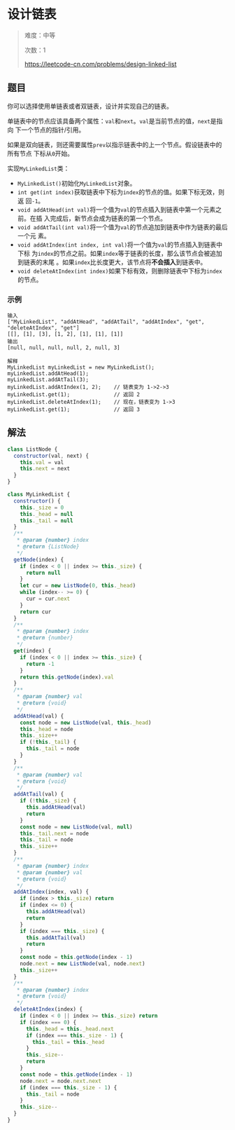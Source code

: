 # 设计链表

> 难度：中等
>
> 次数：1
>
> https://leetcode-cn.com/problems/design-linked-list

## 题目

你可以选择使用单链表或者双链表，设计并实现自己的链表。

单链表中的节点应该具备两个属性：`val`和`next`。`val`是当前节点的值，`next`是指向
下一个节点的指针/引用。

如果是双向链表，则还需要属性`prev`以指示链表中的上一个节点。假设链表中的所有节点
下标从`0`开始。

实现`MyLinkedList`类：

- `MyLinkedList()`初始化`MyLinkedList`对象。
- `int get(int index)`获取链表中下标为`index`的节点的值。如果下标无效，则返
  回`-1`。
- `void addAtHead(int val)`将一个值为`val`的节点插入到链表中第一个元素之前。在插
  入完成后，新节点会成为链表的第一个节点。
- `void addAtTail(int val)`将一个值为`val`的节点追加到链表中作为链表的最后一个元
  素。
- `void addAtIndex(int index, int val)`将一个值为`val`的节点插入到链表中下标
  为`index`的节点之前。如果`index`等于链表的长度，那么该节点会被追加到链表的末尾
  。如果`index`比长度更大，该节点将**不会插入**到链表中。
- `void deleteAtIndex(int index)`如果下标有效，则删除链表中下标为`index`的节点。

### 示例

```
输入
["MyLinkedList", "addAtHead", "addAtTail", "addAtIndex", "get", "deleteAtIndex", "get"]
[[], [1], [3], [1, 2], [1], [1], [1]]
输出
[null, null, null, null, 2, null, 3]

解释
MyLinkedList myLinkedList = new MyLinkedList();
myLinkedList.addAtHead(1);
myLinkedList.addAtTail(3);
myLinkedList.addAtIndex(1, 2);    // 链表变为 1->2->3
myLinkedList.get(1);              // 返回 2
myLinkedList.deleteAtIndex(1);    // 现在，链表变为 1->3
myLinkedList.get(1);              // 返回 3
```

## 解法

```javascript
class ListNode {
  constructor(val, next) {
    this.val = val
    this.next = next
  }
}

class MyLinkedList {
  constructor() {
    this._size = 0
    this._head = null
    this._tail = null
  }
  /**
   * @param {number} index
   * @return {ListNode}
   */
  getNode(index) {
    if (index < 0 || index >= this._size) {
      return null
    }
    let cur = new ListNode(0, this._head)
    while (index-- >= 0) {
      cur = cur.next
    }
    return cur
  }
  /**
   * @param {number} index
   * @return {number}
   */
  get(index) {
    if (index < 0 || index >= this._size) {
      return -1
    }
    return this.getNode(index).val
  }
  /**
   * @param {number} val
   * @return {void}
   */
  addAtHead(val) {
    const node = new ListNode(val, this._head)
    this._head = node
    this._size++
    if (!this._tail) {
      this._tail = node
    }
  }
  /**
   * @param {number} val
   * @return {void}
   */
  addAtTail(val) {
    if (!this._size) {
      this.addAtHead(val)
      return
    }
    const node = new ListNode(val, null)
    this._tail.next = node
    this._tail = node
    this._size++
  }
  /**
   * @param {number} index
   * @param {number} val
   * @return {void}
   */
  addAtIndex(index, val) {
    if (index > this._size) return
    if (index <= 0) {
      this.addAtHead(val)
      return
    }
    if (index === this._size) {
      this.addAtTail(val)
      return
    }
    const node = this.getNode(index - 1)
    node.next = new ListNode(val, node.next)
    this._size++
  }
  /**
   * @param {number} index
   * @return {void}
   */
  deleteAtIndex(index) {
    if (index < 0 || index >= this._size) return
    if (index === 0) {
      this._head = this._head.next
      if (index === this._size - 1) {
        this._tail = this._head
      }
      this._size--
      return
    }
    const node = this.getNode(index - 1)
    node.next = node.next.next
    if (index === this._size - 1) {
      this._tail = node
    }
    this._size--
  }
}
```
